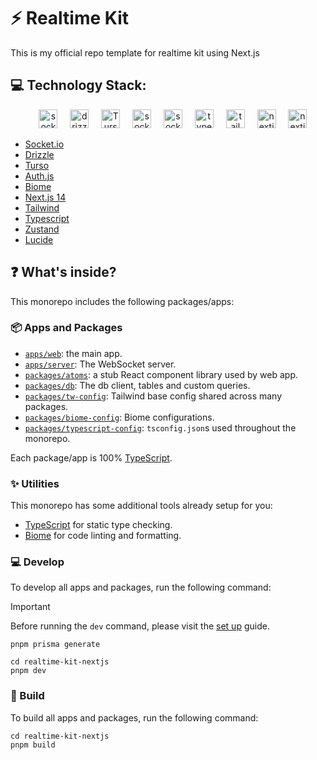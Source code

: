 # ⚡ Realtime Kit

This is my official repo template for realtime kit using Next.js

## 💻 Technology Stack:
<div align="center">
  <img width="12" />
  <img src="https://socket.io/images/logo-dark.svg" height="30" alt="socketio logo"  />
  <img width="12" />
  <img src="https://orm.drizzle.team/favicon.ico" height="30" alt="drizzle logo"  />
  <img width="12" />
  <img src="https://turso.tech/favicon.ico" height="30" alt="Turso logo"  />
  <img width="12" />
  <img src="https://authjs.dev/img/etc/logo-sm.webp" height="30" alt="socketio logo"  />
  <img width="12" />
  <img src="https://cdn.fosstodon.org/accounts/avatars/111/171/620/149/728/915/original/a0df16a682fecc6b.png" height="30" alt="socketio logo"  />
  <img width="12" />
  <img src="https://skillicons.dev/icons?i=ts" height="30" alt="typescript logo"  />
  <img width="12" />
  <img src="https://skillicons.dev/icons?i=tailwind" height="30" alt="tailwindcss logo"  />
  <img width="12" />
  <img src="https://skillicons.dev/icons?i=nextjs" height="30" alt="nextjs logo"  />
  <img width="12" />
  <img src="https://lucide.dev/logo.dark.svg" height="30" alt="nextjs logo"  />
</div>

- [Socket.io](https://socket.io/)
- [Drizzle](https://orm.drizzle.team/)
- [Turso](https://turso.tech/)
- [Auth.js](https://authjs.dev/)
- [Biome](https://biomejs.dev/)
- [Next.js 14](https://nextjs.org/)
- [Tailwind](https://tailwindcss.com/)
- [Typescript](https://typescriptlang.org/)
- [Zustand](https://docs.pmnd.rs/zustand/getting-started/introduction)
- [Lucide](https://lucide.dev/)

## ❓ What's inside?

This monorepo includes the following packages/apps:

### 📦 Apps and Packages

- [`apps/web`][apps/web]: the main app.
- [`apps/server`][apps/server]: The WebSocket server.
- [`packages/atoms`][repo/atoms]: a stub React component library used by web app.
- [`packages/db`][repo/db]: The db client, tables and custom queries.
- [`packages/tw-config`][repo/tw-config]: Tailwind base config shared across many packages.
- [`packages/biome-config`][repo/biome-config]: Biome configurations.
- [`packages/typescript-config`][repo/typescript-config]: `tsconfig.json`s used throughout the monorepo.

Each package/app is 100% [TypeScript](https://www.typescriptlang.org/).

### ✨ Utilities

This monorepo has some additional tools already setup for you:

- [TypeScript](https://www.typescriptlang.org/) for static type checking.
- [Biome](https://biomejs.dev/) for code linting and formatting.

### 💻 Develop

To develop all apps and packages, run the following command:


> [!IMPORTANT]
> Before running the `dev` command, please visit the [set up](CONFIGURING.md) guide.
> ```
> pnpm prisma generate
> ```

```
cd realtime-kit-nextjs
pnpm dev
```

### 🔨 Build

To build all apps and packages, run the following command:

```
cd realtime-kit-nextjs
pnpm build
```


[apps/web]: /apps/web
[apps/server]: /apps/server
[repo/atoms]: /packages/atoms
[repo/biome-config]: /packages/biome-config
[repo/db]: /packages/db
[repo/tw-config]: /packages/tw-config
[repo/typescript-config]: /packages/typescript-config
